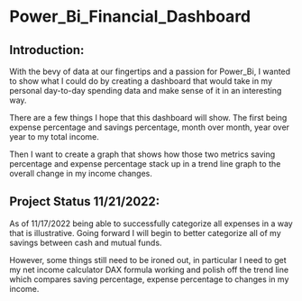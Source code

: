 # Power_Bi_Financial_Dashboard


## Introduction:
	
With the bevy of data at our fingertips and a passion for Power_Bi, I wanted to show what I could do by creating a dashboard that would take in my personal day-to-day spending data and make sense of it in an interesting way. 

There are a few things I hope that this dashboard will show. The first being expense percentage and savings percentage, month over month, year over year to my total income. 
	
Then I want to create a graph that shows how those two metrics saving percentage and expense percentage stack up in a trend line graph to the overall change in my income changes. 
	
## Project Status 11/21/2022:

As of 11/17/2022 being able to successfully categorize all expenses in a way that is illustrative. Going forward I will begin to better categorize all of my savings between cash and mutual funds.

However, some things still need to be ironed out, in particular I need to get my net income calculator DAX formula working and polish off the trend line which compares saving percentage, expense percentage to changes in my income. 	


